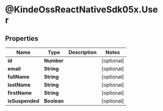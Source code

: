 # @KindeOssReactNativeSdk05x.User

## Properties

| Name            | Type        | Description | Notes      |
| --------------- | ----------- | ----------- | ---------- |
| **id**          | **Number**  |             | [optional] |
| **email**       | **String**  |             | [optional] |
| **fullName**    | **String**  |             | [optional] |
| **lastName**    | **String**  |             | [optional] |
| **firstName**   | **String**  |             | [optional] |
| **isSuspended** | **Boolean** |             | [optional] |
